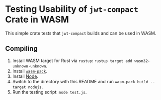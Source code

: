 # Testing Usability of `jwt-compact` Crate in WASM

This simple crate tests that `jwt-compact` builds and can be used in WASM.

## Compiling

1. Install WASM target for Rust via `rustup`: `rustup target add wasm32-unknown-unknown`.
2. Install [`wasm-pack`](https://rustwasm.github.io/wasm-pack/installer/).
3. Install [Node](https://nodejs.org/).
4. Switch to the directory with this README and run `wasm-pack build --target nodejs`.
5. Run the testing script: `node test.js`. 
